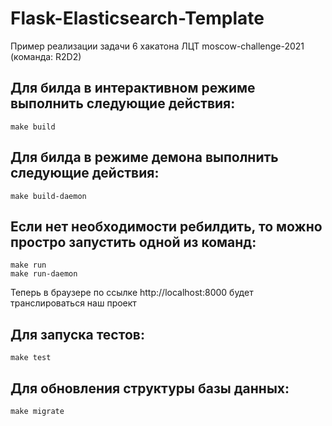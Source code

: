 # Flask-Elasticsearch-Template

Пример реализации задачи 6 хакатона ЛЦТ moscow-challenge-2021 (команда: R2D2)

## Для билда в интерактивном режиме выполнить следующие действия:
```
make build  
```

## Для билда в режиме демона выполнить следующие действия:
```
make build-daemon
```

## Если нет необходимости ребилдить, то можно простро запустить одной из команд:
```
make run
make run-daemon
```

Теперь в браузере по ссылке http://localhost:8000 будет транслироваться наш проект

## Для запуска тестов:
```
make test
```

## Для обновления структуры базы данных:
```
make migrate
```

